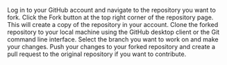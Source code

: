 Log in to your GitHub account and navigate to the repository you want to fork.
Click the Fork button at the top right corner of the repository page. This will create a copy of the repository in your account.
Clone the forked repository to your local machine using the GitHub desktop client or the Git command line interface.
Select the branch you want to work on and make your changes.
Push your changes to your forked repository and create a pull request to the original repository if you want to contribute.